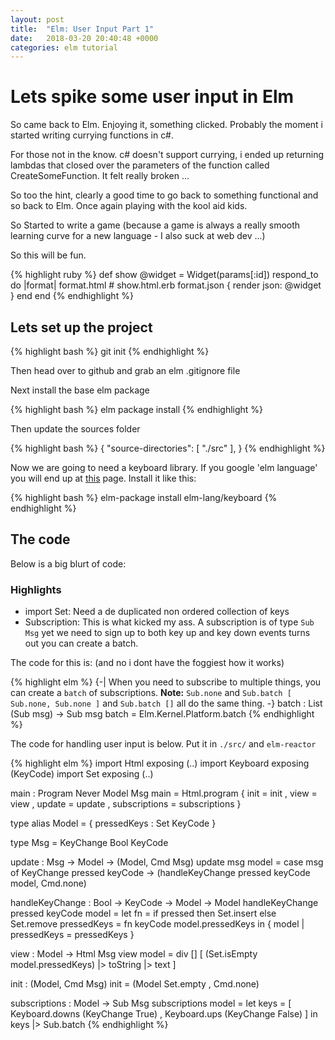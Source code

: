 ```yaml
---
layout: post
title:  "Elm: User Input Part 1"
date:   2018-03-20 20:40:48 +0000
categories: elm tutorial
---
```

# Lets spike some user input in Elm

So came back to Elm. Enjoying it, something clicked. Probably the moment i started writing currying functions in c#.

For those not in the know. c# doesn't support currying, i ended up returning  lambdas that closed over the parameters of the function called CreateSomeFunction. It felt really broken ...

So too the hint, clearly a good time to go back to something functional and so back to Elm. Once again playing with the kool aid kids.

So Started to write a game (because a game is always a really smooth learning curve for a new language - I also suck at web dev ...)

So this will be fun.

{% highlight ruby %}
def show
  @widget = Widget(params[:id])
  respond_to do |format|
    format.html # show.html.erb
    format.json { render json: @widget }
  end
end
{% endhighlight %}

## Lets set up the project

{% highlight bash %}
git init
{% endhighlight %}

Then head over to github and grab an elm .gitignore file

Next install the base elm package

{% highlight bash %}
elm package install
{% endhighlight %}

Then update the sources folder

{% highlight bash %}
{
  "source-directories": [
        "./src"
    ],
}
{% endhighlight %}

Now we are going to need a keyboard library. If you google 'elm language' you will end up at [this](http://package.elm-lang.org/packages/elm-lang/keyboard/latest) page. Install it like this:

{% highlight bash %}
elm-package install elm-lang/keyboard
{% endhighlight %}

## The code

Below is a big blurt of code:

### Highlights

- import Set: Need a de duplicated non ordered collection of keys
- Subscription: This is what kicked my ass. A subscription is of type `Sub Msg` yet we need to sign up to both key up and key down events turns out you can create a batch.

The code for this is: (and no i dont have the foggiest how it works)

{% highlight elm %}
{-| When you need to subscribe to multiple things, you can create a `batch` of
subscriptions.
**Note:** `Sub.none` and `Sub.batch [ Sub.none, Sub.none ]` and
`Sub.batch []` all do the same thing.
-}
batch : List (Sub msg) -> Sub msg
batch =
Elm.Kernel.Platform.batch
{% endhighlight %}

The code for handling user input is below. Put it in `./src/` and `elm-reactor`

{% highlight elm %}
import Html exposing (..)
import Keyboard exposing (KeyCode)
import Set exposing (..)

main : Program Never Model Msg
main =
    Html.program
        { init = init
        , view = view
        , update = update
        , subscriptions = subscriptions
    }

type alias Model =
    { pressedKeys : Set KeyCode
    }

type Msg
    = KeyChange Bool KeyCode

update : Msg -> Model -> (Model, Cmd Msg)
update msg model =
    case msg of
        KeyChange pressed keyCode  ->
            (handleKeyChange pressed keyCode model, Cmd.none)

handleKeyChange : Bool -> KeyCode -> Model -> Model
handleKeyChange pressed keyCode model =
  let
    fn = if pressed then Set.insert else Set.remove
    pressedKeys = fn keyCode model.pressedKeys
  in
    { model | pressedKeys = pressedKeys }


view : Model -> Html Msg
view model =
    div []
        [ (Set.isEmpty model.pressedKeys)
          |> toString
          |> text
        ]

init : (Model, Cmd Msg)
init =
    (Model Set.empty  , Cmd.none)

subscriptions : Model -> Sub Msg
subscriptions model =
    let
        keys = [ Keyboard.downs (KeyChange True)
               , Keyboard.ups (KeyChange False)
               ]
    in
    keys |> Sub.batch
{% endhighlight %}